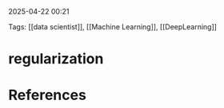 2025-04-22 00:21


Tags: [[data scientist]], [[Machine Learning]], [[DeepLearning]]

# regularization



# References
